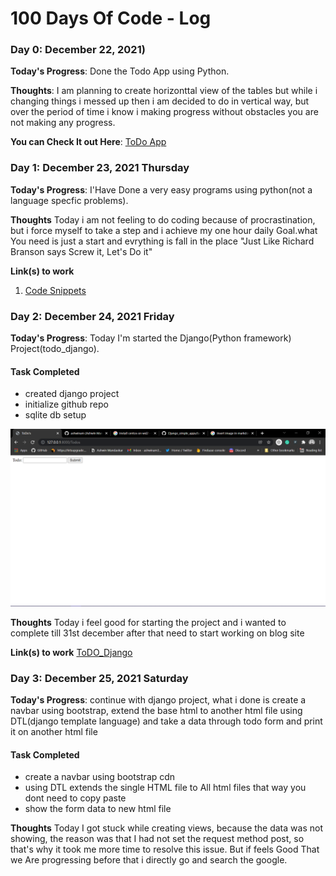 # 100 Days Of Code - Log

### Day 0: December 22, 2021)

**Today's Progress**: Done the Todo App using Python.

**Thoughts**: I am planning to create horizonttal view of the tables but while i changing things i messed up then i am decided to do in vertical way, but over the period of time i know i making progress without obstacles you are not making any progress.

**You can Check It out Here**: [ToDo App](https://github.com/ashwinam/basicToDo-App-using-Python)


### Day 1: December 23, 2021 Thursday

**Today's Progress**: I'Have Done a very easy programs using python(not a language specfic problems).

**Thoughts** Today i am not feeling to do coding because of procrastination, but i force myself to take a step and i achieve my one hour daily Goal.what You need is just a start and evrything is fall in the place "Just Like Richard Branson says Screw it, Let's Do it" 

**Link(s) to work**
1. [Code Snippets](https://gist.github.com/ashwinam/f8b3def926a8a02b679d0cac3fe1b1d4)


### Day 2: December 24, 2021 Friday

**Today's Progress**: Today I'm started the Django(Python framework) Project(todo_django).
#### Task Completed
- created django project
- initialize github repo
- sqlite db setup 

![screenshot](Screenshot.png)

**Thoughts** Today i feel good for starting the project and i wanted to complete till 31st december after that need to start working on blog site 

**Link(s) to work**
[ToDO_Django](https://github.com/ashwinam/django_ToDo)


### Day 3: December 25, 2021 Saturday

**Today's Progress**: continue with django project, what i done is create a navbar using bootstrap, extend the base html to another html file using DTL(django template language) and take a data through todo form and print it on another html file 

#### Task Completed
- create a navbar using bootstrap cdn
- using DTL extends the single HTML file to All html files that way you dont need to copy paste 
- show the form data to new html file

**Thoughts** Today I got stuck while creating views, because the data was not showing, the reason was that I had not set the request method post, so that's why it took me more time to resolve this issue. But if feels Good That we Are progressing before that i directly go and search the google.


